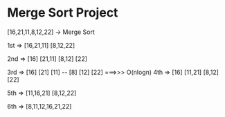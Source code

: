 # Merge Sort Project

[16,21,11,8,12,22] -> Merge Sort

1st =>        [16,21,11]  [8,12,22]

2nd =>    [16]  [21,11]   [8,12] [22]

3rd =>   [16] [21] [11] -- [8] [12] [22] 
                                            ===>>> O(nlogn)
4th =>    [16]  [11,21]   [8,12]  [22]

5th =>      [11,16,21]    [8,12,22]

6th =>          [8,11,12,16,21,22]